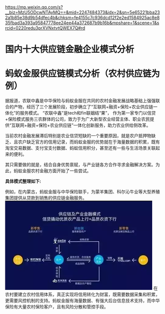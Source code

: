 https://mp.weixin.qq.com/s?__biz=MzU5ODcwNTAyMQ==&mid=2247484373&idx=2&sn=5e65221bba232a1b85e38d9b54dfec4b&chksm=fe4155c7c936dcd12f2e2ed1584925ac8e835fbad3a393a95847778ee24ee44a372687b9b16b&mpshare=1&scene=1&srcid=0220redu3prXVNxtvtQWEX7Q#rd



# 国内十大供应链金融企业模式分析

# 蚂蚁金服供应链模式分析（农村供应链为例）

据报道，农联中鑫是中华保险与蚂蚁金服在共同的农村金融发展战略基础上强强联合的产物，经历了三个发展阶段，初步确立了“互联网+融资+保险+农业供应链一体化”的服务模式。
“农联中鑫”是tech和fin联姻结“果”， 作为第一家专门以信贷+保险模式服务三农群体的公司，致力于为广大新型农业经营主体、职业农民提供“互联网+融资+保险+农业供应链”一体化创新服务，助力农业供给侧改革。

当前农村金融发展滞后特别是农业信贷短缺的一个重要原因，就是农户抵押物缺乏、且农户缺乏官方的信用记录，而蚂蚁金服的优势就在于海量数据的积累，既有淘宝交易数据、支付宝支付数据、蚂蚁信用积分，甚至还有一些与生活场景关联起来的便利。

其只需要做的就是，结合自身优势禀赋，与产业链各方合作寻求金融解决方案。为此，蚂蚁金服农村金融方面开始了一些尝试。

**具体模式整理如下:**

例如，在内蒙古，蚂蚁金服与中华保险联手，为蒙羊集团、科尔沁牛业等大型养殖集团提供从贷款到销售的供应链金融服务。
![蚂蚁金服供应链模式_内蒙](./imgs/蚂蚁金服供应链模式_内蒙.png)
在农村要建立农村信用体系，真正实现将信用转化为财富，既需要数据采集和积累，更需要风控机制的支持。蚂蚁金服有海量数据、有强大后台信息技术支持，而中华保险有大量农村保险客户，且有风险分散和管控手段。